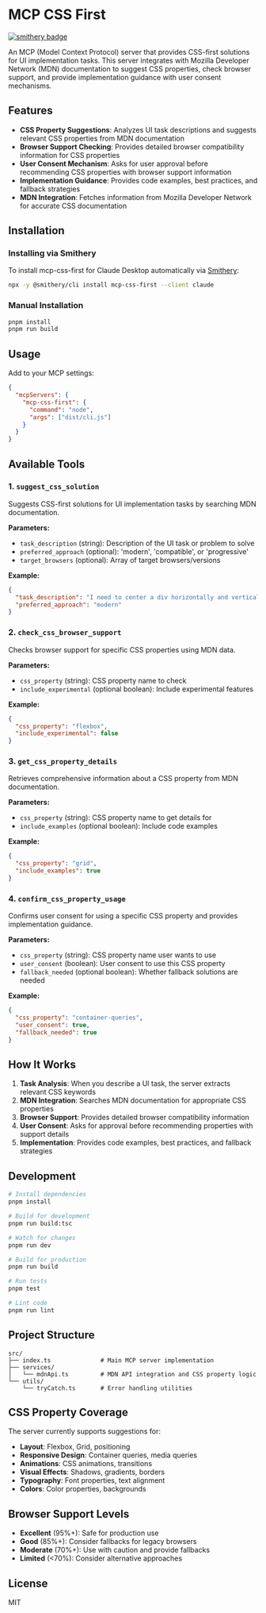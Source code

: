 # MCP CSS First

[![smithery badge](https://smithery.ai/badge/mcp-css-first)](https://smithery.ai/server/mcp-css-first)

An MCP (Model Context Protocol) server that provides CSS-first solutions for UI implementation tasks. This server integrates with Mozilla Developer Network (MDN) documentation to suggest CSS properties, check browser support, and provide implementation guidance with user consent mechanisms.

## Features

- **CSS Property Suggestions**: Analyzes UI task descriptions and suggests relevant CSS properties from MDN documentation
- **Browser Support Checking**: Provides detailed browser compatibility information for CSS properties
- **User Consent Mechanism**: Asks for user approval before recommending CSS properties with browser support information
- **Implementation Guidance**: Provides code examples, best practices, and fallback strategies
- **MDN Integration**: Fetches information from Mozilla Developer Network for accurate CSS documentation

## Installation

### Installing via Smithery

To install mcp-css-first for Claude Desktop automatically via [Smithery](https://smithery.ai/server/mcp-css-first):

```bash
npx -y @smithery/cli install mcp-css-first --client claude
```

### Manual Installation
```bash
pnpm install
pnpm run build
```

## Usage

Add to your MCP settings:

```json
{
  "mcpServers": {
    "mcp-css-first": {
      "command": "node",
      "args": ["dist/cli.js"]
    }
  }
}
```

## Available Tools

### 1. `suggest_css_solution`
Suggests CSS-first solutions for UI implementation tasks by searching MDN documentation.

**Parameters:**
- `task_description` (string): Description of the UI task or problem to solve
- `preferred_approach` (optional): 'modern', 'compatible', or 'progressive'
- `target_browsers` (optional): Array of target browsers/versions

**Example:**
```json
{
  "task_description": "I need to center a div horizontally and vertically",
  "preferred_approach": "modern"
}
```

### 2. `check_css_browser_support`
Checks browser support for specific CSS properties using MDN data.

**Parameters:**
- `css_property` (string): CSS property name to check
- `include_experimental` (optional boolean): Include experimental features

**Example:**
```json
{
  "css_property": "flexbox",
  "include_experimental": false
}
```

### 3. `get_css_property_details`
Retrieves comprehensive information about a CSS property from MDN documentation.

**Parameters:**
- `css_property` (string): CSS property name to get details for
- `include_examples` (optional boolean): Include code examples

**Example:**
```json
{
  "css_property": "grid",
  "include_examples": true
}
```

### 4. `confirm_css_property_usage`
Confirms user consent for using a specific CSS property and provides implementation guidance.

**Parameters:**
- `css_property` (string): CSS property name user wants to use
- `user_consent` (boolean): User consent to use this CSS property
- `fallback_needed` (optional boolean): Whether fallback solutions are needed

**Example:**
```json
{
  "css_property": "container-queries",
  "user_consent": true,
  "fallback_needed": true
}
```

## How It Works

1. **Task Analysis**: When you describe a UI task, the server extracts relevant CSS keywords
2. **MDN Integration**: Searches MDN documentation for appropriate CSS properties
3. **Browser Support**: Provides detailed browser compatibility information
4. **User Consent**: Asks for approval before recommending properties with support details
5. **Implementation**: Provides code examples, best practices, and fallback strategies

## Development

```bash
# Install dependencies
pnpm install

# Build for development
pnpm run build:tsc

# Watch for changes
pnpm run dev

# Build for production
pnpm run build

# Run tests
pnpm test

# Lint code
pnpm run lint
```

## Project Structure

```
src/
├── index.ts              # Main MCP server implementation
├── services/
│   └── mdnApi.ts         # MDN API integration and CSS property logic
└── utils/
    └── tryCatch.ts       # Error handling utilities
```

## CSS Property Coverage

The server currently supports suggestions for:
- **Layout**: Flexbox, Grid, positioning
- **Responsive Design**: Container queries, media queries
- **Animations**: CSS animations, transitions
- **Visual Effects**: Shadows, gradients, borders
- **Typography**: Font properties, text alignment
- **Colors**: Color properties, backgrounds

## Browser Support Levels

- **Excellent** (95%+): Safe for production use
- **Good** (85%+): Consider fallbacks for legacy browsers
- **Moderate** (70%+): Use with caution and provide fallbacks
- **Limited** (<70%): Consider alternative approaches

## License

MIT
